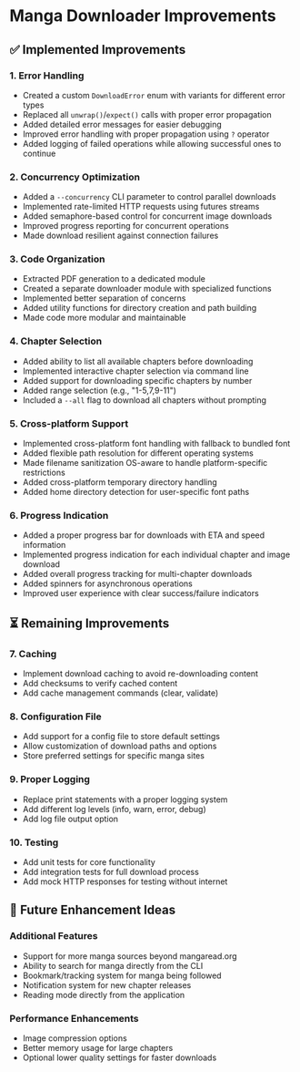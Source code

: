 # Manga Downloader Improvements

## ✅ Implemented Improvements

### 1. Error Handling
- Created a custom `DownloadError` enum with variants for different error types
- Replaced all `unwrap()`/`expect()` calls with proper error propagation
- Added detailed error messages for easier debugging
- Improved error handling with proper propagation using `?` operator
- Added logging of failed operations while allowing successful ones to continue

### 2. Concurrency Optimization
- Added a `--concurrency` CLI parameter to control parallel downloads
- Implemented rate-limited HTTP requests using futures streams
- Added semaphore-based control for concurrent image downloads
- Improved progress reporting for concurrent operations
- Made download resilient against connection failures

### 3. Code Organization
- Extracted PDF generation to a dedicated module
- Created a separate downloader module with specialized functions
- Implemented better separation of concerns
- Added utility functions for directory creation and path building
- Made code more modular and maintainable

### 4. Chapter Selection
- Added ability to list all available chapters before downloading
- Implemented interactive chapter selection via command line
- Added support for downloading specific chapters by number
- Added range selection (e.g., "1-5,7,9-11")
- Included a `--all` flag to download all chapters without prompting

### 5. Cross-platform Support
- Implemented cross-platform font handling with fallback to bundled font
- Added flexible path resolution for different operating systems
- Made filename sanitization OS-aware to handle platform-specific restrictions
- Added cross-platform temporary directory handling
- Added home directory detection for user-specific font paths

### 6. Progress Indication
- Added a proper progress bar for downloads with ETA and speed information
- Implemented progress indication for each individual chapter and image download
- Added overall progress tracking for multi-chapter downloads
- Added spinners for asynchronous operations
- Improved user experience with clear success/failure indicators

## ⏳ Remaining Improvements

### 7. Caching
- Implement download caching to avoid re-downloading content
- Add checksums to verify cached content
- Add cache management commands (clear, validate)

### 8. Configuration File
- Add support for a config file to store default settings
- Allow customization of download paths and options
- Store preferred settings for specific manga sites

### 9. Proper Logging
- Replace print statements with a proper logging system
- Add different log levels (info, warn, error, debug)
- Add log file output option

### 10. Testing
- Add unit tests for core functionality
- Add integration tests for full download process
- Add mock HTTP responses for testing without internet

## 🔮 Future Enhancement Ideas

### Additional Features
- Support for more manga sources beyond mangaread.org
- Ability to search for manga directly from the CLI
- Bookmark/tracking system for manga being followed
- Notification system for new chapter releases
- Reading mode directly from the application

### Performance Enhancements
- Image compression options
- Better memory usage for large chapters
- Optional lower quality settings for faster downloads 